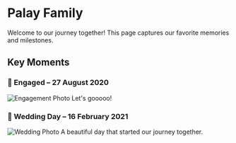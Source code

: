 # Palay Family

Welcome to our journey together! This page captures our favorite memories and milestones.

## Key Moments

### 💍 Engaged – 27 August 2020
![Engagement Photo](/engagement.jpg)
Let's gooooo!

### 💍 Wedding Day – 16 February 2021
![Wedding Photo](/wedding.jpg)
A beautiful day that started our journey together.

